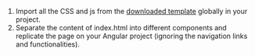 1. Import all the CSS and js from the [downloaded template](https://html5up.net/massively/download) globally in your project.
2. Separate the content of index.html into different components and replicate the page on your Angular project (ignoring the navigation links and functionalities).
